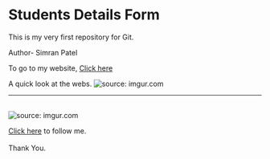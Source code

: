 <h1>Students Details Form</h1>
<p>This is my very first repository for Git.</p>
<p>Author- Simran Patel</p>

<p>To go to my website, <a href="https://simranspatel.github.io/Infoform/">Click here</a></p>
A quick look at the webs.
<img src="https://i.imgur.com/OLjS6hw.png" title="source: imgur.com" />
<br><hr><br>
<img src="https://i.imgur.com/31EobQc.png" title="source: imgur.com" />

<a href="https://github.com/simranspatel/">Click here</a> to follow me. <br><br>Thank You.
